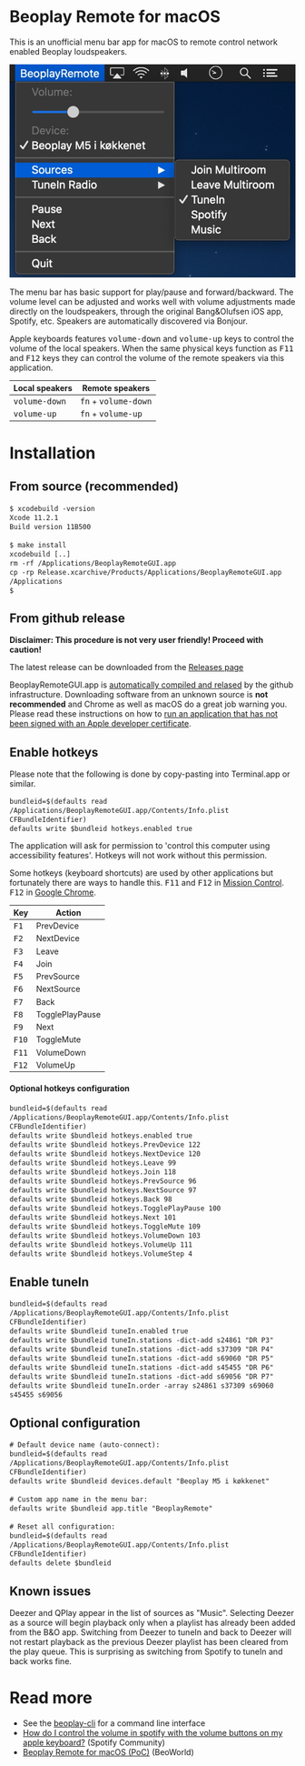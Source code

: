 # Beoplay Remote for macOS

This is an unofficial menu bar app for macOS to remote control network enabled Beoplay loudspeakers.

![Screenshot](./screenshot.jpg)

The menu bar has basic support for play/pause and forward/backward. The volume level can be adjusted and works well with volume adjustments made directly on the loudspeakers, through the original Bang&Olufsen iOS app, Spotify, etc. Speakers are automatically discovered via Bonjour.



Apple keyboards features <kbd>volume-down</kbd> and <kbd>volume-up</kbd> keys to control the volume of the local speakers. When the same physical keys function as <kbd>F11</kbd> and <kbd>F12</kbd> keys they can control the volume of the remote speakers via this application.

| Local speakers           | Remote speakers                        |
| ------------------------ | -------------------------------------- |
| <kbd>volume-down</kbd>   | <kbd>fn</kbd> + <kbd>volume-down</kbd> |
| <kbd>volume-up</kbd>     | <kbd>fn</kbd> + <kbd>volume-up</kbd>   |



# Installation

## From source (recommended)
```
$ xcodebuild -version
Xcode 11.2.1
Build version 11B500

$ make install
xcodebuild [..]
rm -rf /Applications/BeoplayRemoteGUI.app
cp -rp Release.xcarchive/Products/Applications/BeoplayRemoteGUI.app /Applications
$
```

## From github release

**Disclaimer: This procedure is not very user friendly! Proceed with caution!**

The latest release can be downloaded from the [Releases page](https://github.com/tlk/beoplay-macos-remote-gui/releases)

BeoplayRemoteGUI.app is [automatically compiled and relased](https://github.com/tlk/beoplay-macos-remote-gui/blob/master/.github/workflows/release.yml) by the github infrastructure. Downloading software from an unknown source is **not recommended** and Chrome as well as macOS do a great job warning you. Please read these instructions on how to [run an application that has not been signed with an Apple developer certificate](https://support.apple.com/guide/mac-help/open-a-mac-app-from-an-unidentified-developer-mh40616/mac).


## Enable hotkeys
Please note that the following is done by copy-pasting into Terminal.app or similar.
```
bundleid=$(defaults read /Applications/BeoplayRemoteGUI.app/Contents/Info.plist CFBundleIdentifier)
defaults write $bundleid hotkeys.enabled true
```
The application will ask for permission to 'control this computer using accessibility features'. Hotkeys will not work without this permission.

Some hotkeys (keyboard shortcuts) are used by other applications but fortunately there are ways to handle this. <kbd>F11</kbd> and <kbd>F12</kbd> in [Mission Control](https://apple.stackexchange.com/a/110528). <kbd>F12</kbd> in [Google Chrome](https://chrome.google.com/webstore/detail/disable-f12/kpfnljnhmfhomajodmlepkcoflmbjiaf).

| Key            | Action           |
| -------------- | ---------------- |
| <kbd>F1 </kbd> | PrevDevice       |
| <kbd>F2 </kbd> | NextDevice       |
| <kbd>F3 </kbd> | Leave            |
| <kbd>F4 </kbd> | Join             |
| <kbd>F5 </kbd> | PrevSource       |
| <kbd>F6 </kbd> | NextSource       |
| <kbd>F7 </kbd> | Back             |
| <kbd>F8 </kbd> | TogglePlayPause  |
| <kbd>F9 </kbd> | Next             |
| <kbd>F10</kbd> | ToggleMute       |
| <kbd>F11</kbd> | VolumeDown       |
| <kbd>F12</kbd> | VolumeUp         |


#### Optional hotkeys configuration
```
bundleid=$(defaults read /Applications/BeoplayRemoteGUI.app/Contents/Info.plist CFBundleIdentifier)
defaults write $bundleid hotkeys.enabled true
defaults write $bundleid hotkeys.PrevDevice 122
defaults write $bundleid hotkeys.NextDevice 120
defaults write $bundleid hotkeys.Leave 99
defaults write $bundleid hotkeys.Join 118
defaults write $bundleid hotkeys.PrevSource 96
defaults write $bundleid hotkeys.NextSource 97
defaults write $bundleid hotkeys.Back 98
defaults write $bundleid hotkeys.TogglePlayPause 100
defaults write $bundleid hotkeys.Next 101
defaults write $bundleid hotkeys.ToggleMute 109
defaults write $bundleid hotkeys.VolumeDown 103
defaults write $bundleid hotkeys.VolumeUp 111
defaults write $bundleid hotkeys.VolumeStep 4
```



## Enable tuneIn
```
bundleid=$(defaults read /Applications/BeoplayRemoteGUI.app/Contents/Info.plist CFBundleIdentifier)
defaults write $bundleid tuneIn.enabled true
defaults write $bundleid tuneIn.stations -dict-add s24861 "DR P3"
defaults write $bundleid tuneIn.stations -dict-add s37309 "DR P4"
defaults write $bundleid tuneIn.stations -dict-add s69060 "DR P5"
defaults write $bundleid tuneIn.stations -dict-add s45455 "DR P6"
defaults write $bundleid tuneIn.stations -dict-add s69056 "DR P7"
defaults write $bundleid tuneIn.order -array s24861 s37309 s69060 s45455 s69056
```

## Optional configuration
```
# Default device name (auto-connect):
bundleid=$(defaults read /Applications/BeoplayRemoteGUI.app/Contents/Info.plist CFBundleIdentifier)
defaults write $bundleid devices.default "Beoplay M5 i køkkenet"

# Custom app name in the menu bar:
defaults write $bundleid app.title "BeoplayRemote"

# Reset all configuration:
bundleid=$(defaults read /Applications/BeoplayRemoteGUI.app/Contents/Info.plist CFBundleIdentifier)
defaults delete $bundleid
```

## Known issues
Deezer and QPlay appear in the list of sources as "Music".
Selecting Deezer as a source will begin playback only when a playlist has already been added from the B&O app. Switching from Deezer to tuneIn and back to Deezer will not restart playback as the previous Deezer playlist has been cleared from the play queue. This is surprising as switching from Spotify to tuneIn and back works fine.

# Read more
* See the [beoplay-cli](https://github.com/tlk/beoplay-macos-remote-cli) for a command line interface
* [How do I control the volume in spotify with the volume buttons on my apple keyboard?](https://community.spotify.com/t5/Desktop-Mac/How-do-I-control-the-volume-in-spotify-with-the-volume-buttons/m-p/4726068) (Spotify Community)
* [Beoplay Remote for macOS (PoC)](https://forum.beoworld.org/forums/t/37724.aspx) (BeoWorld)
